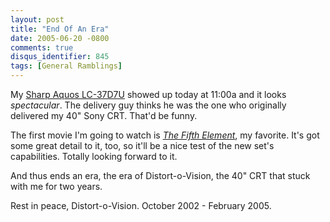 ```yaml
---
layout: post
title: "End Of An Era"
date: 2005-06-20 -0800
comments: true
disqus_identifier: 845
tags: [General Ramblings]
---
```

My [Sharp Aquos
LC-37D7U](http://www.amazon.com/exec/obidos/ASIN/B0007UVYLW/mhsvortex)
showed up today at 11:00a and it looks *spectacular*. The delivery guy
thinks he was the one who originally delivered my 40" Sony CRT. That'd
be funny.
 
 The first movie I'm going to watch is [*The Fifth
Element*](http://www.amazon.com/exec/obidos/ASIN/B0006GVJE4/mhsvortex),
my favorite. It's got some great detail to it, too, so it'll be a nice
test of the new set's capabilities. Totally looking forward to it.
 
 And thus ends an era, the era of Distort-o-Vision, the 40" CRT that
stuck with me for two years.
 
 Rest in peace, Distort-o-Vision. October 2002 - February 2005.
